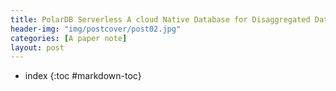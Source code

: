 ```yaml
---
title: PolarDB Serverless A cloud Native Database for Disaggregated Data Centers
header-img: "img/postcover/post02.jpg"
categories: [A paper note]
layout: post
---
```

- index
{:toc #markdown-toc}


